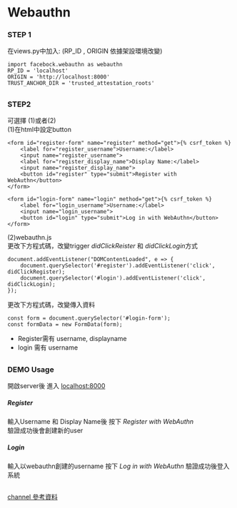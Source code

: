 # Webauthn

### STEP 1  
在views.py中加入: (RP_ID , ORIGIN 依據架設環境改變)

    import facebock.webauthn as webauthn
    RP_ID = 'localhost'
    ORIGIN = 'http://localhost:8000'
    TRUST_ANCHOR_DIR = 'trusted_attestation_roots'
##
### STEP2
可選擇 (1)或者(2)  
(1)在html中設定button
     
    <form id="register-form" name="register" method="get">{% csrf_token %}
        <label for="register_username">Username:</label>
        <input name="register_username">
        <label for="register_display_name">Display Name:</label>
        <input name="register_display_name">
        <button id="register" type="submit">Register with WebAuthn</button>
    </form>
    
    <form id="login-form" name="login" method="get">{% csrf_token %}
        <label for="login_username">Username:</label>
        <input name="login_username">
        <button id="login" type="submit">Log in with WebAuthn</button>
    </form>
(2)webauthn.js  
更改下方程式碼，改變trigger *didClickReister* 和 *didClickLogin*方式  
    
    document.addEventListener("DOMContentLoaded", e => {
        document.querySelector('#register').addEventListener('click', didClickRegister);
        document.querySelector('#login').addEventListener('click', didClickLogin);
    });

更改下方程式碼，改變傳入資料
    
    const form = document.querySelector('#login-form');
    const formData = new FormData(form);
* Register需有 username, displayname  
* login 需有 username  

##
### DEMO  Usage

開啟server後 進入 <localhost:8000>
##### Register
輸入Username 和 Display Name後 按下 *Register with WebAuthn*  
驗證成功後會創建新的user
##### Login
輸入以webauthn創建的username 按下 *Log in with WebAuthn*
驗證成功後登入系統

##  
[channel 參考資料](https://channels.readthedocs.io/en/latest/)
